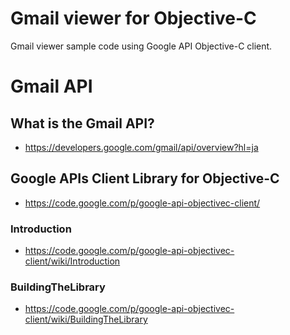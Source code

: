 Gmail viewer for Objective-C
=====================

Gmail viewer sample code using Google API Objective-C client.

# Gmail API
## What is the Gmail API?

* https://developers.google.com/gmail/api/overview?hl=ja

## Google APIs Client Library for Objective-C
* https://code.google.com/p/google-api-objectivec-client/

### Introduction
* https://code.google.com/p/google-api-objectivec-client/wiki/Introduction

### BuildingTheLibrary
* https://code.google.com/p/google-api-objectivec-client/wiki/BuildingTheLibrary
